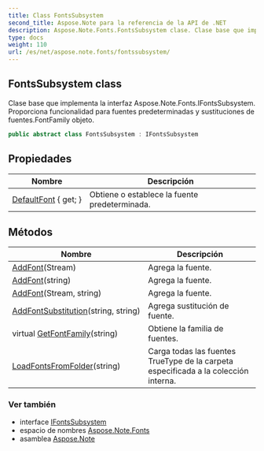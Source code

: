 ```yaml
---
title: Class FontsSubsystem
second_title: Aspose.Note para la referencia de la API de .NET
description: Aspose.Note.Fonts.FontsSubsystem clase. Clase base que implementa la interfaz Aspose.Note.Fonts.IFontsSubsystem. Proporciona funcionalidad para fuentes predeterminadas y sustituciones de fuentes.FontFamily objeto.
type: docs
weight: 110
url: /es/net/aspose.note.fonts/fontssubsystem/
---
```

## FontsSubsystem class

Clase base que implementa la interfaz Aspose.Note.Fonts.IFontsSubsystem. Proporciona funcionalidad para fuentes predeterminadas y sustituciones de fuentes.FontFamily objeto.

```csharp
public abstract class FontsSubsystem : IFontsSubsystem
```

## Propiedades

| Nombre | Descripción |
| --- | --- |
| [DefaultFont](../../aspose.note.fonts/fontssubsystem/defaultfont/) { get; } | Obtiene o establece la fuente predeterminada. |

## Métodos

| Nombre | Descripción |
| --- | --- |
| [AddFont](../../aspose.note.fonts/fontssubsystem/addfont/#addfont)(Stream) | Agrega la fuente. |
| [AddFont](../../aspose.note.fonts/fontssubsystem/addfont/#addfont_2)(string) | Agrega la fuente. |
| [AddFont](../../aspose.note.fonts/fontssubsystem/addfont/#addfont_1)(Stream, string) | Agrega la fuente. |
| [AddFontSubstitution](../../aspose.note.fonts/fontssubsystem/addfontsubstitution/)(string, string) | Agrega sustitución de fuente. |
| virtual [GetFontFamily](../../aspose.note.fonts/fontssubsystem/getfontfamily/)(string) | Obtiene la familia de fuentes. |
| [LoadFontsFromFolder](../../aspose.note.fonts/fontssubsystem/loadfontsfromfolder/)(string) | Carga todas las fuentes TrueType de la carpeta especificada a la colección interna. |

### Ver también

* interface [IFontsSubsystem](../ifontssubsystem/)
* espacio de nombres [Aspose.Note.Fonts](../../aspose.note.fonts/)
* asamblea [Aspose.Note](../../)


